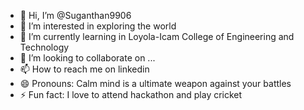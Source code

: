 - 👋 Hi, I’m @Suganthan9906
- 👀 I’m interested in exploring the world
- 🌱 I’m currently learning in Loyola-Icam College of Engineering and Technology
- 💞️ I’m looking to collaborate on ...
- 📫 How to reach me on linkedin
- 😄 Pronouns: Calm mind is a ultimate weapon against your battles
- ⚡ Fun fact: I love to attend hackathon and play cricket

<!---
Suganthan9906/Suganthan9906 is a ✨ special ✨ repository because its `README.md` (this file) appears on your GitHub profile.
You can click the Preview link to take a look at your changes.
--->
